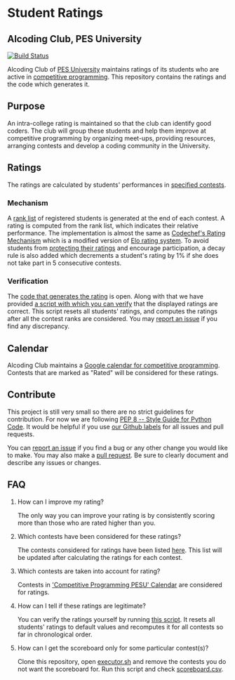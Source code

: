 # Student Ratings
## Alcoding Club, PES University

[![Build Status](https://travis-ci.com/varunvora/alcoding.svg?branch=master)](https://travis-ci.com/varunvora/alcoding)

Alcoding Club of [PES University](https://pes.edu/) maintains ratings of its students who are active in [competitive programming](https://en.wikipedia.org/wiki/Competitive_programming). This repository contains the ratings and the code which generates it.

## Purpose
An intra-college rating is maintained so that the club can identify good coders.  The club will group these students and help them improve at competitive programming by organizing meet-ups, providing resources, arranging contests and develop a coding community in the University.


## Ratings
The ratings are calculated by students' performances in [specified contests](database/README.md).

### Mechanism
A [rank list](database/contest_ranks) of registered students is generated at the end of each contest. A rating is computed from the rank list, which indicates their relative performance. The implementation is almost the same as [Codechef's Rating Mechanism](https://www.codechef.com/ratings) which is a modified version of [Elo rating system](https://en.wikipedia.org/wiki/Elo_rating_system). To avoid students from [protecting their ratings](https://en.wikipedia.org/wiki/Elo_rating_system#Game_activity_versus_protecting_one's_rating) and encourage participation, a decay rule is also added which decrements a student's rating by 1% if she does not take part in 5 consecutive contests.


### Verification
The [code that generates the rating](ratings/processor.py) is open. Along with that we have provided [a script with which you can verify](executor.sh) that the displayed ratings are correct. This script resets all students' ratings, and computes the ratings after all the contest ranks are considered. You may [report an issue](https://github.com/varunvora/alcoding/issues) if you find any discrepancy.

## Calendar
Alcoding Club maintains a [Google calendar for competitive programming](https://calendar.google.com/calendar?cid=N3RsZGt1dXEwcW1mOW9ub2Jxb3ByZ2Z1cDRAZ3JvdXAuY2FsZW5kYXIuZ29vZ2xlLmNvbQ). Contests that are marked as "Rated" will be considered for these ratings. 
## Contribute
This project is still very small so there are no strict guidelines for contribution. For now we are following [PEP 8 -- Style Guide for Python Code](https://www.python.org/dev/peps/pep-0008/). It would be helpful if you use [our Github labels](https://github.com/varunvora/alcoding/labels) for all issues and pull requests.

You can [report an issue](https://github.com/varunvora/alcoding/issues) if you find a bug or any other change you would like to make. You may also make a [pull request](https://github.com/varunvora/alcoding/pulls). Be sure to clearly document and describe any issues or changes.

## FAQ

1. How can I improve my rating?

    The only way you can improve your rating is by consistently scoring more than those who are rated higher than you.
1. Which contests have been considered for these ratings?

    The contests considered for ratings have been listed [here](database/README.md). This list will be updated after calculating the ratings for each contest.
1. Which contests are taken into account for rating?

    Contests in ['Competitive Programming PESU' Calendar](https://calendar.google.com/calendar?cid=N3RsZGt1dXEwcW1mOW9ub2Jxb3ByZ2Z1cDRAZ3JvdXAuY2FsZW5kYXIuZ29vZ2xlLmNvbQ) are considered for ratings.
1. How can I tell if these ratings are legitimate?

    You can verify the ratings yourself by running [this script](executor.sh). It resets all students' ratings to default values and recomputes it for all contests so far in chronological order. 
   
1. How can I get the scoreboard only for some particular contest(s)?

    Clone this repository, open [executor.sh](executor.sh) and remove the contests you do not want the scoreboard for. Run this script and check [scoreboard.csv](scoreboard.csv).
   
